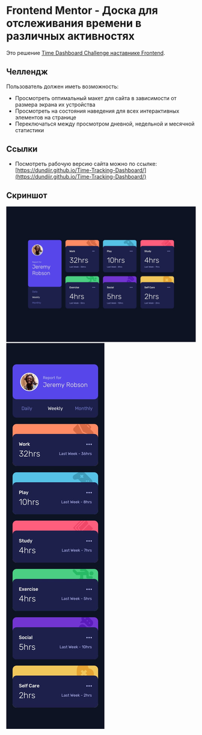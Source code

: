 # Frontend Mentor - Доска для отслеживания времени в различных активностях

Это решение [Time Dashboard Challenge наставнике Frontend](https://www.frontendmentor.io/challenges/time-tracking-dashboard-UIQ7167Jw).

## Челлендж

Пользователь должен иметь возможность:

- Просмотреть оптимальный макет для сайта в зависимости от размера экрана их устройства
- Просмотреть на состояния наведения для всех интерактивных элементов на странице
- Переключаться между просмотром дневной, недельной и месячной статистики

## Ссылки

- Посмотреть рабочую версию сайта можно по ссылке: [https://dundiir.github.io/Time-Tracking-Dashboard/](https://dundiir.github.io/Time-Tracking-Dashboard/)

## Скриншот

![](./design/desktop-design.jpg)
![](./design/mobile-design.jpg)
